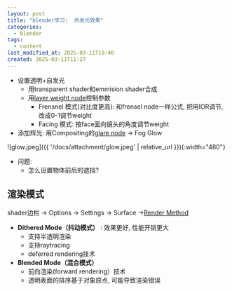 ```yaml
---
layout: post
title: "blender学习:  内发光效果"
categories:
  - blender
tags:
  - content
last_modified_at: 2025-03-11T19:40
created: 2025-03-11T11:27
---
```


- 设置透明+自发光
	- 用transparent shader和emmision shader合成
	- 用[layer weight node](https://docs.blender.org/manual/en/latest/render/shader_nodes/input/layer_weight.html)控制参数
		- Frensnel 模式(对比度更高): 和frensel node一样公式, 把用IOR调节, 改成0-1调节weight
		- Facing 模式: 按face面向镜头的角度调节weight
- 添加辉光: 用Compositing的[glare node](https://docs.blender.org/manual/en/latest/compositing/types/filter/glare.html)  -> Fog Glow


![glow.jpeg]({{ '/docs/attachment/glow.jpeg' | relative_url }}){:width="480"}

- 问题: 
	- 怎么设置物体前后的遮挡?

## 渲染模式

shader边栏 -> Options -> Settings -> Surface ->[Render Method](https://docs.blender.org/manual/en/latest/render/eevee/material_settings.html)

- **Dithered Mode（抖动模式）** : 效果更好, 性能开销更大
	- 支持半透明渲染
	- 支持raytracing
	- deferred rendering技术
- **Blended Mode（混合模式）**
	- 前向渲染(forward rendering）技术
	- 透明表面的排序基于对象原点, 可能导致渲染错误

